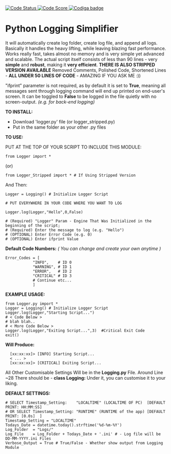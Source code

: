 <a href="https://app.codiga.io/public/user/github/WarBringerLT">
   <img src="https://api.codiga.io/project/33752/status/svg" alt="Code Status" />
</a>

<a href="https://app.codiga.io/public/user/github/WarBringerLT">
   <img src="https://api.codiga.io/project/33752/score/svg" alt="Code Score" />
</a>

<a href="https://app.codiga.io/public/user/github/WarBringerLT">
   <img src="https://app.codiga.io/public/badge/user/github/WarBringerLT" alt="Codiga badge" />
</a>

# Python Logging Simplifier
It will automatically create log folder, create log file, and append all logs.
Basically it handles the heavy lifting, while leaving blazing fast performance.
Works really fast, takes almost no memory and is very simple yet advanced and scalable.
The actual script itself consists of less than 90 lines - very **simple** 
and **robust**, making it **very efficient**.
**THERE IS ALSO STRIPPED VERSION AVAILABLE** Removed Comments, Polished Code, Shortened Lines - **ALL UNDER 50 LINES OF CODE** - AMAZING IF YOU ASK ME :))


"ifprint" parameter is not required, as by default it is set to **True**, meaning all messages
sent through logging command will end up printed on end-user's screen. It can be toggled to 
**False** to be logged in the file quietly with no screen-output. *(e.g. for back-end logging)*


**TO INSTALL:**
- Download 'logger.py' file (or logger_stripped.py)
- Put in the same folder as your other .py files

**TO USE:**

PUT AT THE TOP OF YOUR SCRIPT TO INCLUDE THIS MODULE:

	from Logger import *
(or)

	from Logger_Stripped import * # If Using Stripped Version    

And Then:

	Logger = Logging() # Initialize Logger Script

	# PUT EVERYWHERE IN YOUR CODE WHERE YOU WANT TO LOG
	
	Logger.log(Logger,"Hello",0,False) 
	
	# (Required) "Logger" Param - Engine That Was Initialized in the beginning of the script;
	# (Required) Enter the message to log (e.g. "Hello")
	# (OPTIONAL) Enter Error Code (e.g. 0)
	# (OPTIONAL) Enter ifprint Value

**Default Code Numbers:**
*( You can change and create your own anytime )*

    Error_Codes = [
                "INFO",    # ID 0
                "WARNING", # ID 1
                "ERROR",   # ID 2
                "CRITICAL" # ID 3
                # Continue etc...
                ]

**EXAMPLE USAGE:**

    from Logger.py import *
    Logger = Logging() # Initialize Logger Script
    Logger.log(Logger,"Starting Script...") 
    # < Code Below > 
    # blah blah..
    # < More Code Below >
    Logger.log(Logger,"Exiting Script...",3)  #Critical Exit Code
    exit()

**Will Produce:**

      [xx:xx:xx]> [INFO] Starting Script...
      < ... >
      [xx:xx:xx]> [CRITICAL] Exiting Script...
      
      
All Other Customisable Settings Will be in the **Logging.py** File.
Around Line ~28 There should be - **class Logging:** 
Under it, you can customise it to your liking.


**DEFAULT SETTINGS:**

    # SELECT Timestamp_Setting:    "LOCALTIME" (LOCALTIME OF PC)  [DEFAULT PRINT: HH:MM:SS]
    # OR SELECT Timestamp_Setting: "RUNTIME" (RUNTIME of the app) [DEFAULT PRINT: [0.0s]  ]
    Timestamp_Setting = "LOCALTIME"
    Todays_Date = datetime.today().strftime('%d-%m-%Y')
    Log_Folder  = "Logs/"
    Log_File    = Log_Folder + Todays_Date + '.ini' # - Log file will be DD-MM-YYYY.ini Files 
    Verbose_Output = True # True/False - Whether show output from Logging Module
    
